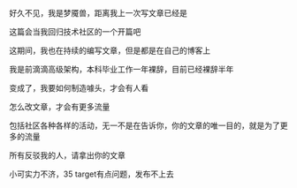 好久不见，我是梦魇兽，距离我上一次写文章已经是

这篇会当我回归技术社区的一个开篇吧

这期间，我也在持续的编写文章，但是都是在自己的博客上

我是前滴滴高级架构，本科毕业工作一年裸辞，目前已经裸辞半年


变成了，我要如何制造噱头，才会有人看

怎么改文章，才会有更多流量

包括社区各种各样的活动，无一不是在告诉你，你的文章的唯一目的，就是为了更多的流量

所有反驳我的人，请拿出你的文章

小可实力不济，35 target有点问题，发布不上去